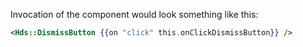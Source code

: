 Invocation of the component would look something like this:

```handlebars
<Hds::DismissButton {{on "click" this.onClickDismissButton}} />
```

